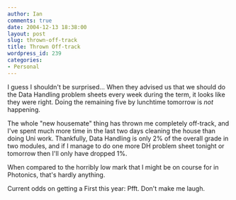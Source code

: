 ```yaml
---
author: Ian
comments: true
date: 2004-12-13 18:38:00
layout: post
slug: thrown-off-track
title: Thrown Off-track
wordpress_id: 239
categories:
- Personal
---
```


I guess I shouldn't be surprised...  When they advised us that we should do the Data Handling problem sheets every week during the term, it looks like they were right.  Doing the remaining five by lunchtime tomorrow is *not* happening.  

The whole "new housemate" thing has thrown me completely off-track, and I've spent much more time in the last two days cleaning the house than doing Uni work.  Thankfully, Data Handling is only 2% of the overall grade in two modules, and if I manage to do one more DH problem sheet tonight or tomorrow then I'll only have dropped 1%.  

When compared to the horribly low mark that I might be on course for in Photonics, that's hardly anything.  

Current odds on getting a First this year: Pfft. Don't make me laugh.
